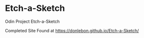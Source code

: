 # Etch-a-Sketch
Odin Project Etch-a-Sketch

Completed Site Found at https://donlebon.github.io/Etch-a-Sketch/
